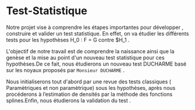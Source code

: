# Test-Statistique
Notre projet vise à comprendre les étapes importantes pour développer , construire et valider un test statistique. En effet, on va étudier les différents tests  pour les hypothèses H_0 : F = G contre $H_1 .

L'objectif de notre travail est de comprendre la naissance ainsi que la genèse et la mise au point d'un nouveau test statistique pour ces hypothèses.De ce fait,  nous étudierons un nouveau test DUCHARME basé sur les noyaux proposés par `Monsieur DUCHARME` .

Nous initialiserons tout d'abord par une revue des tests classiques ( Paramètriques et non paramètrique) sous les hypothèses, après nous procéderons à l’estimation de densités par la méthode des fonctions splines.Enfin, nous étudierons la validation du test .
